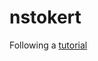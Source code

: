 # nstokert
Following a [tutorial](https://eli.thegreenplace.net/2021/rest-servers-in-go-part-1-standard-library/)
